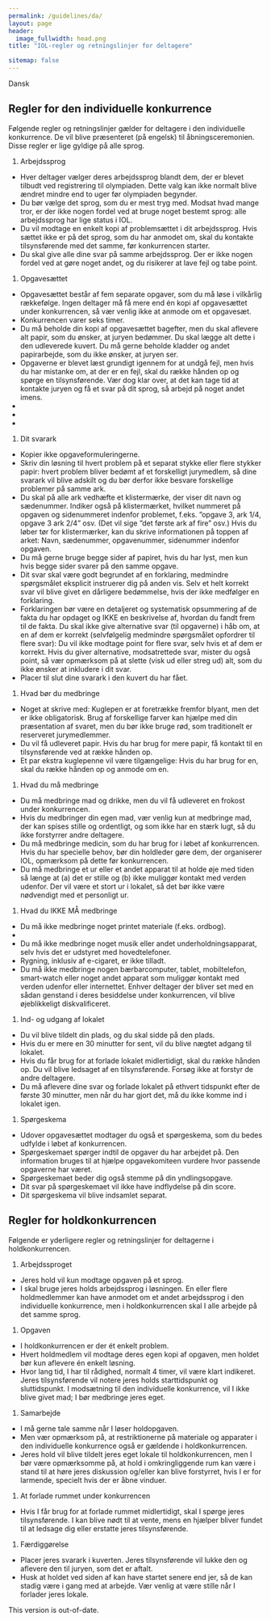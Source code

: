 ```yaml
---
permalink: /guidelines/da/
layout: page
header:
  image_fullwidth: head.png
title: "IOL-regler og retningslinjer for deltagere"

sitemap: false
---
```


Dansk

## Regler for den individuelle konkurrence

Følgende regler og retningslinjer gælder for deltagere i den individuelle konkurrence. De vil blive præsenteret (på engelsk) til åbningsceremonien. Disse regler er lige gyldige på alle sprog.

1. Arbejdssprog
  * Hver deltager vælger deres arbejdssprog blandt dem, der er blevet tilbudt ved registrering til olympiaden. Dette valg kan ikke normalt blive ændret mindre end to uger før olympiaden begynder.
  * Du bør vælge det sprog, som du er mest tryg med. Modsat hvad mange tror, er der ikke nogen fordel ved at bruge noget bestemt sprog: alle arbejdssprog har lige status i IOL.
  * Du vil modtage en enkelt kopi af problemsættet i dit arbejdssprog. Hvis sættet ikke er på det sprog, som du har anmodet om, skal du kontakte tilsynsførende med det samme, før konkurrencen starter.
  * Du skal give alle dine svar på samme arbejdssprog. Der er ikke nogen fordel ved at gøre noget andet, og du risikerer at lave fejl og tabe point.
1. Opgavesættet
  * Opgavesættet består af fem separate opgaver, som du må løse i vilkårlig rækkefølge. Ingen deltager må få mere end én kopi af opgavesættet under konkurrencen, så vær venlig ikke at anmode om et opgavesæt.
  * Konkurrencen varer seks timer.
  * Du må beholde din kopi af opgavesættet bagefter, men du skal aflevere alt papir, som du ønsker, at juryen bedømmer. Du skal lægge alt dette i den udleverede kuvert. Du må gerne beholde kladder og andet papirarbejde, som du ikke ønsker, at juryen ser.
  * Opgaverne er blevet læst grundigt igennem for at undgå fejl, men hvis du har mistanke om, at der er en fejl, skal du række hånden op og spørge en tilsynsførende. Vær dog klar over, at det kan tage tid at kontakte juryen og få et svar på dit sprog, så arbejd på noget andet imens.
  *  
  *  
  * 
1. Dit svarark
  * Kopier ikke opgaveformuleringerne.
  * Skriv din løsning til hvert problem på et separat stykke eller flere stykker papir: hvert problem bliver bedømt af et forskelligt jurymedlem, så dine svarark vil blive adskilt og du bør derfor ikke besvare forskellige problemer på samme ark.
  * Du skal på alle ark vedhæfte et klistermærke, der viser dit navn og sædenummer. Indiker også på klistermærket, hvilket nummeret på opgaven og sidenummeret indenfor problemet, f.eks. ”opgave 3, ark 1/4, opgave 3 ark 2/4” osv. (Det vil sige ”det første ark af fire” osv.) Hvis du løber tør for klistermærker, kan du skrive informationen på toppen af arket: Navn, sædenummer, opgavenummer, sidenummer indenfor opgaven.
  * Du må gerne bruge begge sider af papiret, hvis du har lyst, men kun hvis begge sider svarer på den samme opgave.
  * Dit svar skal være godt begrundet af en forklaring, medmindre spørgsmålet eksplicit instruerer dig på anden vis. Selv et helt korrekt svar vil blive givet en dårligere bedømmelse, hvis der ikke medfølger en forklaring.
  * Forklaringen bør være en detaljeret og systematisk opsummering af de fakta du har opdaget og IKKE en beskrivelse af, hvordan du fandt frem til de fakta. Du skal ikke give alternative svar (til opgaverne) i håb om, at en af dem er korrekt (selvfølgelig medmindre spørgsmålet opfordrer til flere svar): Du vil ikke modtage point for flere svar, selv hvis et af dem er korrekt. Hvis du giver alternative, modsatrettede svar, mister du også point, så vær opmærksom på at slette (visk ud eller streg ud) alt, som du ikke ønsker at inkludere i dit svar.
  * Placer til slut dine svarark i den kuvert du har fået.
1. Hvad bør du medbringe
  * Noget at skrive med: Kuglepen er at foretrække fremfor blyant, men det er ikke obligatorisk. Brug af forskellige farver kan hjælpe med din præsentation af svaret, men du bør ikke bruge rød, som traditionelt er reserveret jurymedlemmer.
  * Du vil få udleveret papir. Hvis du har brug for mere papir, få kontakt til en tilsynsførende ved at række hånden op.
  * Et par ekstra kuglepenne vil være tilgængelige: Hvis du har brug for en, skal du række hånden op og anmode om en.
1. Hvad du må medbringe
  * Du må medbringe mad og drikke, men du vil få udleveret en frokost under konkurrencen.
  * Hvis du medbringer din egen mad, vær venlig kun at medbringe mad, der kan spises stille og ordentligt, og som ikke har en stærk lugt, så du ikke forstyrrer andre deltagere.
  * Du må medbringe medicin, som du har brug for i løbet af konkurrencen. Hvis du har specielle behov, bør din holdleder gøre dem, der organiserer IOL, opmærksom på dette før konkurrencen.
  * Du må medbringe et ur eller et andet apparat til at holde øje med tiden så længe at (a) det er stille og (b) ikke muliggør kontakt med verden udenfor. Der vil være et stort ur i lokalet, så det bør ikke være nødvendigt med et personligt ur.
1. Hvad du IKKE MÅ medbringe
  * Du må ikke medbringe noget printet materiale (f.eks. ordbog). 
  * 
  * Du må ikke medbringe noget musik eller andet underholdningsapparat, selv hvis det er udstyret med hovedtelefoner.
  * Rygning, inklusiv af e-cigaret, er ikke tilladt.
  * Du må ikke medbringe nogen bærbarcomputer, tablet, mobiltelefon, smart-watch eller noget andet apparat som muliggør kontakt med verden udenfor eller internettet. Enhver deltager der bliver set med en sådan genstand i deres besiddelse under konkurrencen, vil blive øjeblikkeligt diskvalificeret.
1. Ind- og udgang af lokalet
  * Du vil blive tildelt din plads, og du skal sidde på den plads.
  * Hvis du er mere en 30 minutter for sent, vil du blive nægtet adgang til lokalet.
  * Hvis du får brug for at forlade lokalet midlertidigt, skal du række hånden op. Du vil blive ledsaget af en tilsynsførende. Forsøg ikke at forstyr de andre deltagere.
  * Du må aflevere dine svar og forlade lokalet på ethvert tidspunkt efter de første 30 minutter, men når du har gjort det, må du ikke komme ind i lokalet igen.
1. Spørgeskema
  * Udover opgavesættet modtager du også et spørgeskema, som du bedes udfylde i løbet af konkurrencen.
  * Spørgeskemaet spørger indtil de opgaver du har arbejdet på. Den information bruges til at hjælpe opgavekomiteen vurdere hvor passende opgaverne har været.
  * Spørgeskemaet beder dig også stemme på din yndlingsopgave.
  * Dit svar på spørgeskemaet vil ikke have indflydelse på din score.
  * Dit spørgeskema vil blive indsamlet separat.

## Regler for holdkonkurrencen

Følgende er yderligere regler og retningslinjer for deltagerne i holdkonkurrencen.

1. Arbejdssproget
  * Jeres hold vil kun modtage opgaven på et sprog.
  * I skal bruge jeres holds arbejdssprog i løsningen. En eller flere holdmedlemmer kan have anmodet om et andet arbejdssprog i den individuelle konkurrence, men i holdkonkurrencen skal I alle arbejde på det samme sprog.
1. Opgaven
  * I holdkonkurrencen er der ét enkelt problem.
  * Hvert holdmedlem vil modtage deres egen kopi af opgaven, men holdet bør kun aflevere én enkelt løsning.
  * Hvor lang tid, I har til rådighed, normalt 4 timer, vil være klart indikeret. Jeres tilsynsførende vil notere jeres holds starttidspunkt og sluttidspunkt. I modsætning til den individuelle konkurrence, vil I ikke blive givet mad; I bør medbringe jeres eget.
1. Samarbejde
  * I må gerne tale samme når I løser holdopgaven.
  * Men vær opmærksom på, at restriktionerne på materiale og apparater i den individuelle konkurrence også er gældende i holdkonkurrencen.
  * Jeres hold vil blive tildelt jeres eget lokale til holdkonkurrencen, men I bør være opmærksomme på, at hold i omkringliggende rum kan være i stand til at høre jeres diskussion og/eller kan blive forstyrret, hvis I er for larmende, specielt hvis der er åbne vinduer.
1. At forlade rummet under konkurrencen
  * Hvis I får brug for at forlade rummet midlertidigt, skal I spørge jeres tilsynsførende. I kan blive nødt til at vente, mens en hjælper bliver fundet til at ledsage dig eller erstatte jeres tilsynsførende.
1. Færdiggørelse
  * Placer jeres svarark i kuverten. Jeres tilsynsførende vil lukke den og aflevere den til juryen, som det er aftalt.
  * Husk at holdet ved siden af kan have startet senere end jer, så de kan stadig være i gang med at arbejde. Vær venlig at være stille når I forlader jeres lokale.

This version is out-of-date.